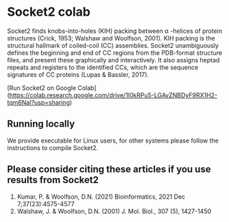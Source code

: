 # Socket2 colab

Socket2 finds knobs-into-holes (KIH) packing between α -helices of protein structures (Crick, 1953; Walshaw and Woolfson, 2001). KIH packing is the structural hallmark of coiled-coil (CC) assemblies. Socket2 unambiguously defines the beginning and end of CC regions from the PDB-format structure files, and present these graphically and interactively. It also assigns heptad repeats and registers to the identified CCs, which are the sequence signatures of CC proteins (Lupas & Bassler, 2017).

[Run Socket2 on Google Colab] (https://colab.research.google.com/drive/1l0kRPu5-LGAvZNBDyF9RX1H2-tqm6NaI?usp=sharing)

## Running locally
We provide executable for Linux users, for other systems please follow the instructions to compile Socket2.

## Please consider citing these articles if you use results from Socket2
1. Kumar, P. & Woolfson, D.N. (2021) Bioinformatics, 2021 Dec 7;37(23):4575-4577
2. Walshaw, J. & Woolfson, D.N. (2001) J. Mol. Biol., 307 (5), 1427-1450
